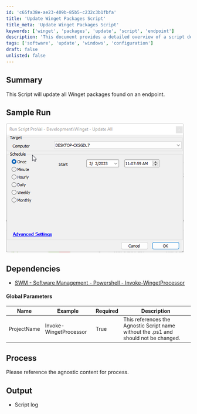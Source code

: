 ```yaml
---
id: 'c65fa38e-ae23-409b-85b5-c232c3b1fbfa'
title: 'Update Winget Packages Script'
title_meta: 'Update Winget Packages Script'
keywords: ['winget', 'packages', 'update', 'script', 'endpoint']
description: 'This document provides a detailed overview of a script designed to update all Winget packages found on an endpoint. It includes sample runs, dependencies, global parameters, and output information.'
tags: ['software', 'update', 'windows', 'configuration']
draft: false
unlisted: false
---
```

## Summary

This Script will update all Winget packages found on an endpoint.

## Sample Run

![Sample Run](../../../static/img/Winget---Update-All/image_1.png)

## Dependencies

- [SWM - Software Management - Powershell - Invoke-WingetProcessor](https://proval.itglue.com/DOC-5078775-11310973)

#### Global Parameters

| Name          | Example                   | Required | Description                                                                                     |
|---------------|---------------------------|----------|-------------------------------------------------------------------------------------------------|
| ProjectName   | Invoke-WingetProcessor    | True     | This references the Agnostic Script name without the .ps1 and should not be changed.           |

## Process

Please reference the agnostic content for process.

## Output

- Script log







